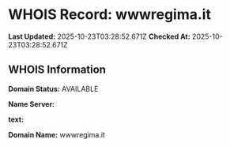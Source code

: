 # WHOIS Record: wwwregima.it

**Last Updated:** 2025-10-23T03:28:52.671Z
**Checked At:** 2025-10-23T03:28:52.671Z

## WHOIS Information

**Domain Status:** AVAILABLE

**Name Server:** 

**text:** 

**Domain Name:** wwwregima.it

